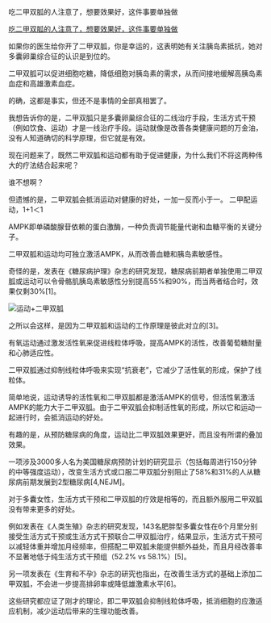 吃二甲双胍的人注意了，想要效果好，这件事要单独做

[吃二甲双胍的人注意了，想要效果好，这件事要单独做](https://zhuanlan.zhihu.com/p/297936096)





如果你的医生给你开了二甲双胍，你是幸运的，这表明她有关注胰岛素抵抗，她对多囊卵巢综合征的认识是到位的。

二甲双胍可以促进细胞吃糖，降低细胞对胰岛素的需求，从而间接地缓解高胰岛素血症和高雄激素血症。

的确，这都是事实，但还不是事情的全部真相罢了。

我想告诉你的是，二甲双胍只是多囊卵巢综合征的二线治疗手段，生活方式干预（例如饮食、运动）才是一线治疗手段。运动就像是改善各类健康问题的万金油，没有人知道确切的科学原理，但它就是有效。



现在问题来了，既然二甲双胍和运动都有助于促进健康，为什么我们不将这两种伟大的疗法结合起来呢？

谁不想啊？

但遗憾的是，二甲双胍会抵消运动对健康的好处，一加一反而小于一。
二甲配运动，1+1＜1

AMPK即单磷酸腺苷依赖的蛋白激酶，一种负责调节能量代谢和血糖平衡的关键分子。

二甲双胍和运动均可独立激活AMPK，从而改善血糖和胰岛素敏感性。

奇怪的是，发表在《糖尿病护理》杂志的研究发现，糖尿病前期者单独使用二甲双胍或运动可以令骨骼肌胰岛素敏感性分别提高55%和90%，而当两者结合时，效果仅剩30%[1]。


![运动+二甲双胍](https://pic2.zhimg.com/80/v2-c4fef2a65610fd24b7ef1156607de0d9_1440w.jpg)


之所以会这样，是因为二甲双胍和运动的工作原理是彼此对立的[3]。

有氧运动通过激发活性氧来促进线粒体呼吸，提高AMPK的活性，改善葡萄糖耐量和心肺适应性。

二甲双胍通过抑制线粒体呼吸来实现“抗衰老”，它减少了活性氧的形成，保护了线粒体。

简单地说，运动诱导的活性氧和二甲双胍都是激活AMPK的信号，但活性氧激活AMPK的能力大于二甲双胍。由于二甲双胍会抑制活性氧的形成，所以它和运动一起进行时，会抵消运动的好处。

有趣的是，从预防糖尿病的角度，运动比二甲双胍效果更好，而且没有所谓的叠加效果。

一项涉及3000多人名为美国糖尿病预防计划的研究显示（包括每周进行150分钟的中等强度运动），改变生活方式或口服二甲双胍分别阻止了58%和31%的人从糖尿病前期发展到2型糖尿病[4,NEJM]。

对于多囊女性，生活方式干预和二甲双胍的疗效是相等的，而且额外服用二甲双胍没有带来更多的好处。

例如发表在《人类生殖》杂志的研究发现，143名肥胖型多囊女性在6个月里分别接受生活方式干预或生活方式干预联合二甲双胍治疗，结果显示，生活方式干预可以减轻体重并增加月经频率，但搭配二甲双胍未能提供额外益处，而且月经改善率不显著地低于纯生活方式干预组（52.2% vs 58.1%）[5]。

另一项发表在《生育和不孕》杂志的研究也指出，在改善生活方式的基础上添加二甲双胍，不会进一步提高排卵率或降低雄激素水平[6]。

这些研究都应证了刚才的理论，即二甲双胍会抑制线粒体呼吸，抵消细胞的应激适应机制，减少运动后带来的生理功能改善。
